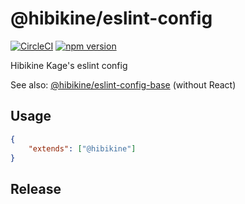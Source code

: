 # @hibikine/eslint-config

[![CircleCI](https://circleci.com/gh/HibikineKage/hibikine.svg?style=svg)](https://circleci.com/gh/HibikineKage/hibikine)
[![npm version](https://badge.fury.io/js/%40hibikine%2Feslint-config.svg)](https://badge.fury.io/js/%40hibikine%2Feslint-config)

Hibikine Kage's eslint config

See also: [@hibikine/eslint-config-base](https://github.com/hibikine/hibikine/tree/master/packages/eslint-config-base) (without React)

## Usage

```.eslintrc.json
{
    "extends": ["@hibikine"]
}
```

## Release